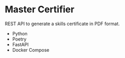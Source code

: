 Master Certifier
================

REST API to generate a skills certificate in PDF format.

* Python
* Poetry
* FastAPI
* Docker Compose

